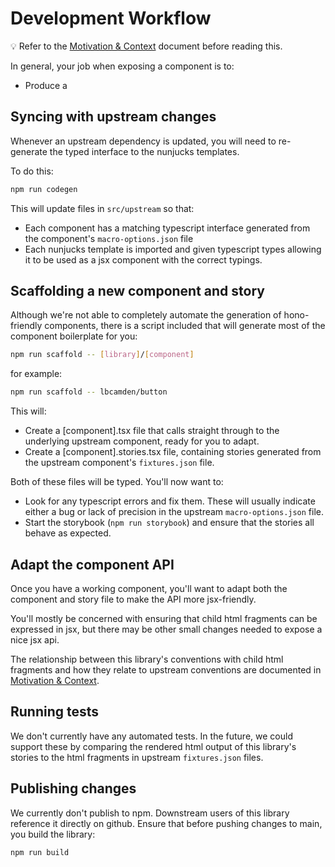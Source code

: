 # Development Workflow

💡 Refer to the [Motivation & Context]('./motivation-and-context.md') document before reading this.

In general, your job when exposing a component is to:

- Produce a 

## Syncing with upstream changes

Whenever an upstream dependency is updated, you will need to re-generate the typed interface to the nunjucks templates.

To do this:

```bash
npm run codegen
```

This will update files in `src/upstream` so that:

- Each component has a matching typescript interface generated from the component's `macro-options.json` file
- Each nunjucks template is imported and given typescript types allowing it to be used as a jsx component with the correct typings.

## Scaffolding a new component and story

Although we're not able to completely automate the generation of hono-friendly components, there is a script included that will generate most of the component boilerplate for you:

```bash
npm run scaffold -- [library]/[component]
```

for example:

```bash
npm run scaffold -- lbcamden/button
```

This will:

- Create a [component].tsx file that calls straight through to the underlying upstream component, ready for you to adapt.
- Create a [component].stories.tsx file, containing stories generated from the upstream component's `fixtures.json` file.

Both of these files will be typed. You'll now want to:

- Look for any typescript errors and fix them. These will usually indicate either a bug or lack of precision in the upstream `macro-options.json` file.
- Start the storybook (`npm run storybook`) and ensure that the stories all behave as expected.

## Adapt the component API

Once you have a working component, you'll want to adapt both the component and story file to make the API more jsx-friendly.

You'll mostly be concerned with ensuring that child html fragments can be expressed in jsx, but there may be other small changes needed to expose a nice jsx api.

The relationship between this library's conventions with child html fragments and how they relate to upstream conventions are documented in [Motivation & Context]('./motivation-and-context.md').

## Running tests

We don't currently have any automated tests. In the future, we could support these by comparing the rendered html output of this library's stories to the html fragments in upstream `fixtures.json` files.

## Publishing changes

We currently don't publish to npm. Downstream users of this library reference it directly on github. Ensure that before pushing changes to main, you build the library:

```bash
npm run build
```
